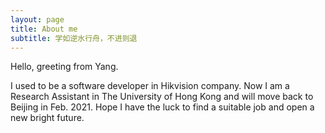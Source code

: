 ```yaml
---
layout: page
title: About me
subtitle: 学如逆水行舟，不进则退
---
```


Hello, greeting from Yang.   

I used to be a software developer in Hikvision company. Now I am a Research Assistant in The University of Hong Kong and will move back to Beijing in Feb. 2021. Hope I have the luck to find a suitable job and open a new bright future.



